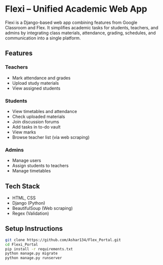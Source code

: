 # Flexi – Unified Academic Web App

Flexi is a Django-based web app combining features from Google Classroom and Flex. It simplifies academic tasks for students, teachers, and admins by integrating class materials, attendance, grading, schedules, and communication into a single platform.

## Features

### Teachers
- Mark attendance and grades
- Upload study materials
- View assigned students

### Students
- View timetables and attendance
- Check uploaded materials
- Join discussion forums
- Add tasks in to-do vault
- View marks
- Browse teacher list (via web scraping)

### Admins
- Manage users
- Assign students to teachers
- Manage timetables

## Tech Stack
- HTML, CSS
- Django (Python)
- BeautifulSoup (Web scraping)
- Regex (Validation)

## Setup Instructions
```bash
git clone https://github.com/Ashar134/Flex_Portal.git
cd Flexi_Portal
pip install -r requirements.txt
python manage.py migrate
python manage.py runserver
